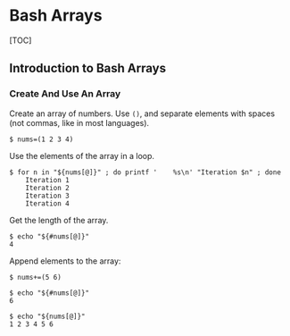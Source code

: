 # Bash Arrays

[TOC]

## Introduction to Bash Arrays

### Create And Use An Array

Create an array of numbers. Use `()`, and separate elements with spaces (not commas, like in most languages).

```shell-session
$ nums=(1 2 3 4)
```

Use the elements of the array in a loop.

```shell-session
$ for n in "${nums[@]}" ; do printf '    %s\n' "Iteration $n" ; done
    Iteration 1
    Iteration 2
    Iteration 3
    Iteration 4
```

Get the length of the array.

```shell-session
$ echo "${#nums[@]}"
4
```

Append elements to the array:

```shell-session
$ nums+=(5 6)

$ echo "${#nums[@]}"
6

$ echo "${nums[@]}"
1 2 3 4 5 6
```



